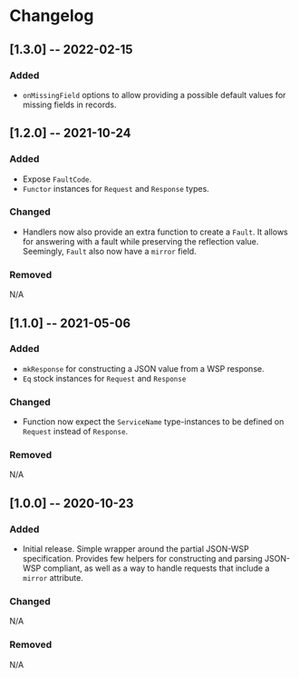 # Changelog

## [1.3.0] -- 2022-02-15

### Added

- `onMissingField` options to allow providing a possible default values for missing fields in records.

## [1.2.0] -- 2021-10-24

### Added

- Expose `FaultCode`.
- `Functor` instances for `Request` and `Response` types.

### Changed

- Handlers now also provide an extra function to create a `Fault`. It allows for answering with a fault while preserving the reflection value. Seemingly, `Fault` also now have a `mirror` field.

### Removed

N/A

## [1.1.0] -- 2021-05-06

### Added

- `mkResponse` for constructing a JSON value from a WSP response.
- `Eq` stock instances for `Request` and `Response`

### Changed 

- Function now expect the `ServiceName` type-instances to be defined on `Request` instead of `Response`.

### Removed

N/A

## [1.0.0] -- 2020-10-23

### Added

- Initial release. Simple wrapper around the partial JSON-WSP specification. Provides 
  few helpers for constructing and parsing JSON-WSP compliant, as well as a way to handle
  requests that include a `mirror` attribute. 

### Changed 

N/A

### Removed

N/A

